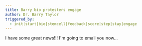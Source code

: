```yaml
---
title: Barry bio protesters engage
author: Dr. Barry Taylor
triggered_by:
  - init|start|bio|stemcell|feedback|score|step|stay|engage
---
```

I have some great news!!! I'm going to email you now...

